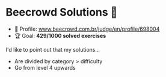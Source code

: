# Beecrowd Solutions 🐝

* 👤 Profile: www.beecrowd.com.br/judge/en/profile/698004
* 🏆 Goal: **429/1000 solved exercises**

I'd like to point out that my solutions...

* Are divided by category > difficulty
* Go from level 4 upwards
